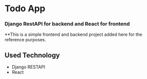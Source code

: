 # Todo App

### Django RestAPI for backend and React for frontend

**This is a simple frontend and backend project added here for the reference purposes.


## Used Technology
* Django RESTAPI
* React